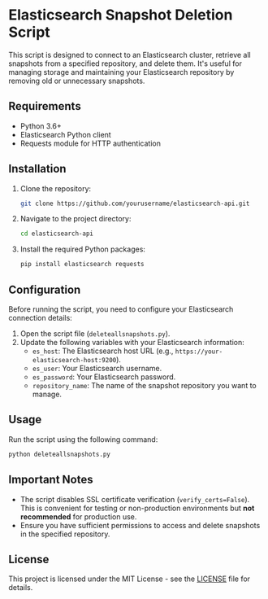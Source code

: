 # Elasticsearch Snapshot Deletion Script

This script is designed to connect to an Elasticsearch cluster, retrieve all snapshots from a specified repository, and delete them. It's useful for managing storage and maintaining your Elasticsearch repository by removing old or unnecessary snapshots.

## Requirements

- Python 3.6+
- Elasticsearch Python client
- Requests module for HTTP authentication

## Installation

1. Clone the repository:

   ```bash
   git clone https://github.com/yourusername/elasticsearch-api.git
   ```

2. Navigate to the project directory:

   ```bash
   cd elasticsearch-api
   ```

3. Install the required Python packages:

   ```bash
   pip install elasticsearch requests
   ```

## Configuration

Before running the script, you need to configure your Elasticsearch connection details:

1. Open the script file (`deleteallsnapshots.py`).
2. Update the following variables with your Elasticsearch information:
   - `es_host`: The Elasticsearch host URL (e.g., `https://your-elasticsearch-host:9200`).
   - `es_user`: Your Elasticsearch username.
   - `es_password`: Your Elasticsearch password.
   - `repository_name`: The name of the snapshot repository you want to manage.

## Usage

Run the script using the following command:

```bash
python deleteallsnapshots.py
```

## Important Notes

- The script disables SSL certificate verification (`verify_certs=False`). This is convenient for testing or non-production environments but **not recommended** for production use.
- Ensure you have sufficient permissions to access and delete snapshots in the specified repository.

## License

This project is licensed under the MIT License - see the [LICENSE](LICENSE) file for details.

